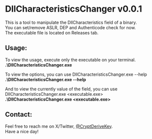 # DllCharacteristicsChanger v0.0.1

This is a tool to manipulate the DllCharacteristics field of a binary.</br>
You can set/remove ASLR, DEP and Authenticode check for now.</br>
The executable file is located on Releases tab.</br>

## Usage:
To view the usage, execute only the executable on your terminal.</br>
**.\DllCharacteristicsChanger.exe**

To view the options, you can use  DllCharacteristicsChanger.exe --help</br>
**.\DllCharacteristicsChanger.exe --help**

And to view the currently value of the field, you can use DllCharacteristicsChanger.exe <executable.exe></br>
**.\DllCharacteristicsChanger.exe <executable.exe>**

## Contact:
Feel free to reach me on X/Twitter, [@CryptDeriveKey](https://twitter.com/CryptDeriveKey).</br>
Have a nice day!
